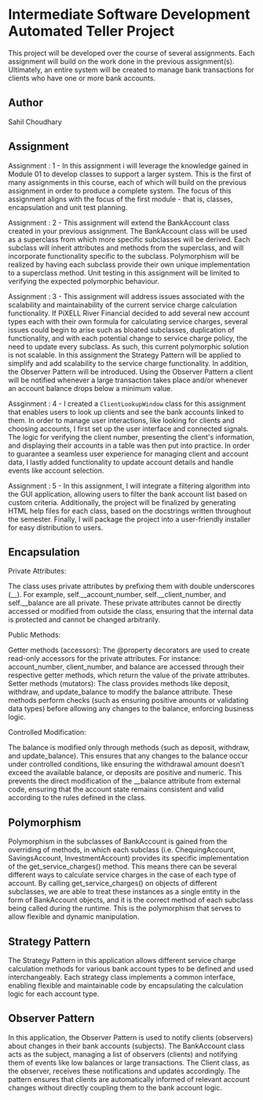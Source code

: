 # Intermediate Software Development Automated Teller Project
This project will be developed over the course of several assignments.  Each assignment will build on the work done in the previous assignment(s).  Ultimately, an entire system will be created to manage bank transactions for clients who have one or more bank accounts.

## Author
Sahil Choudhary

## Assignment
Assignment : 1 - In this assignment i will leverage the knowledge gained in Module 01 to develop classes to support a larger system. This is the first of many assignments in this course, each of which will build on the previous assignment in order to produce a complete system. The focus of this assignment aligns with the focus of the first module - that is, classes, encapsulation and unit test planning.

Assignment : 2 - This assignment will extend the BankAccount class created in your previous assignment. The BankAccount class will be used as a superclass from which more specific subclasses will be derived. Each subclass will inherit attributes and methods from the superclass, and will incorporate functionality specific to the subclass. Polymorphism will be realized by having each subclass provide their own unique implementation to a superclass method. Unit testing in this assignment will be limited to verifying the expected polymorphic behaviour.

Assignment : 3 - This assignment will address issues associated with the scalability and maintainability of the current service charge calculation functionality. If PiXELL River Financial decided to add several new account types each with their own formula for calculating service charges, several issues could begin to arise such as bloated subclasses, duplication of functionality, and with each potential change to service charge policy, the need to update every subclass. As such, this current polymorphic solution is not scalable. In this assignment the Strategy Pattern will be applied to simplify and add scalability to the service charge functionality. In addition, the Observer Pattern will be introduced. Using the Observer Pattern a client will be notified whenever a large transaction takes place and/or whenever an account balance drops below a minimum value.

Assginment : 4 - I created a `ClientLookupWindow` class for this assignment that enables users to look up clients and see the bank accounts linked to them. In order to manage user interactions, like looking for clients and choosing accounts, I first set up the user interface and connected signals. The logic for verifying the client number, presenting the client's information, and displaying their accounts in a table was then put into practice. In order to guarantee a seamless user experience for managing client and account data, I lastly added functionality to update account details and handle events like account selection.

Assignment : 5 - In this assignment, I will integrate a filtering algorithm into the GUI application, allowing users to filter the bank account list based on custom criteria. Additionally, the project will be finalized by generating HTML help files for each class, based on the docstrings written throughout the semester. Finally, I will package the project into a user-friendly installer for easy distribution to users.

## Encapsulation
Private Attributes:

The class uses private attributes by prefixing them with double underscores (__). For example, self.__account_number, self.__client_number, and self.__balance are all private.
These private attributes cannot be directly accessed or modified from outside the class, ensuring that the internal data is protected and cannot be changed arbitrarily.

Public Methods:

Getter methods (accessors): The @property decorators are used to create read-only accessors for the private attributes. For instance:
account_number, client_number, and balance are accessed through their respective getter methods, which return the value of the private attributes.
Setter methods (mutators): The class provides methods like deposit, withdraw, and update_balance to modify the balance attribute. These methods perform checks (such as ensuring positive amounts or validating data types) before allowing any changes to the balance, enforcing business logic.

Controlled Modification:

The balance is modified only through methods (such as deposit, withdraw, and update_balance). This ensures that any changes to the balance occur under controlled conditions, like ensuring the withdrawal amount doesn’t exceed the available balance, or deposits are positive and numeric.
This prevents the direct modification of the __balance attribute from external code, ensuring that the account state remains consistent and valid according to the rules defined in the class.


## Polymorphism
Polymorphism in the subclasses of BankAccount is gained from the overriding of methods, in which each subclass (i.e. ChequingAccount, SavingsAccount, InvestmentAccount) provides its specific implementation of the get_service_charges() method. This means there can be several different ways to calculate service charges in the case of each type of account. By calling get_service_charges() on objects of different subclasses, we are able to treat these instances as a single entity in the form of BankAccount objects, and it is the correct method of each subclass being called during the runtime. This is the polymorphism that serves to allow flexible and dynamic manipulation. 

## Strategy Pattern
The Strategy Pattern in this application allows different service charge calculation methods for various bank account types to be defined and used interchangeably. Each strategy class implements a common interface, enabling flexible and maintainable code by encapsulating the calculation logic for each account type.

## Observer Pattern
In this application, the Observer Pattern is used to notify clients (observers) about changes in their bank accounts (subjects). The BankAccount class acts as the subject, managing a list of observers (clients) and notifying them of events like low balances or large transactions. The Client class, as the observer, receives these notifications and updates accordingly. The pattern ensures that clients are automatically informed of relevant account changes without directly coupling them to the bank account logic.


